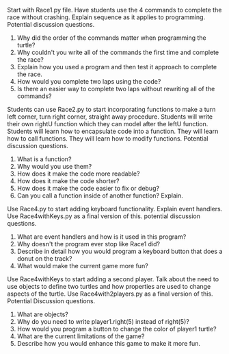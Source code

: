 Start with Race1.py file.
Have students use the 4 commands to complete the race without crashing.
Explain sequence as it applies to programming.
Potential discussion questions.
1. Why did the order of the commands matter when programming the turtle?
2. Why couldn't you write all of the commands the first time and complete the race?
3. Explain how you used a program and then test it approach to complete the race.
4. How would you complete two laps using the code?
5. Is there an easier way to complete two laps without rewriting all of the commands?

Students can use Race2.py to start incorporating functions to make a turn left corner, turn right corner, straight away procedure.
Students will write their own rightU function which they can model after the leftU function.
Students will learn how to encapsulate code into a function.  They will learn how to call functions.  They will learn how to modify functions.
Potential discussion questions.
1. What is a function?
2. Why would you use them?
3. How does it make the code more readable?
4. How does it make the code shorter?
5. How does it make the code easier to fix or debug?
6. Can you call a function inside of another function? Explain.

Use Race4.py to start adding keyboard functionality.  Explain event handlers.  Use Race4withKeys.py as a final version of this.
potential discussion questions.
1. What are event handlers and how is it used in this program?
2. Why doesn't the program ever stop like Race1 did?
3. Describe in detail how you would program a keyboard button that does a donut on the track?
4. What would make the current game more fun?

Use Race4withKeys to start adding a second player.  Talk about the need to use objects to define two turtles and how properties are used to change aspects of the turtle.
Use Race4with2players.py as a final version of this.
Potential Discussion questions.
1. What are objects?
2. Why do you need to write player1.right(5) instead of right(5)?
3. How would you program a button to change the color of player1 turtle?
4. What are the current limitations of the game?
5. Describe how you would enhance this game to make it more fun.
